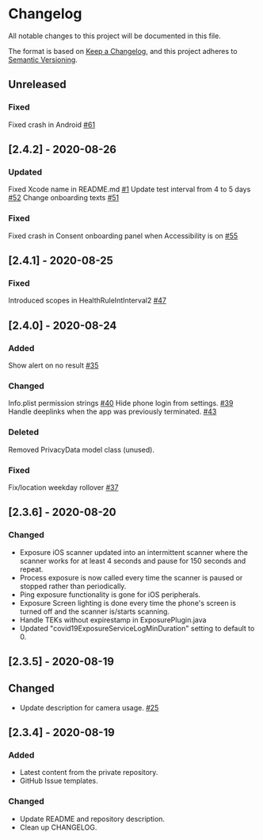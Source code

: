 # Changelog
All notable changes to this project will be documented in this file.

The format is based on [Keep a Changelog](https://keepachangelog.com/en/1.0.0/),
and this project adheres to [Semantic Versioning](https://semver.org/spec/v2.0.0.html).

## Unreleased
### Fixed
Fixed crash in Android [#61](https://github.com/rokwire/safer-illinois-app/issues/61)

## [2.4.2] - 2020-08-26
### Updated
Fixed Xcode name in README.md [#1](https://github.com/rokwire/safer-illinois-app/issues/1)
Update test interval from 4 to 5 days [#52](https://github.com/rokwire/safer-illinois-app/issues/52)
Change onboarding texts [#51](https://github.com/rokwire/safer-illinois-app/issues/51)

### Fixed
Fixed crash in Consent onboarding panel when Accessibility is on [#55](https://github.com/rokwire/safer-illinois-app/issues/55)

## [2.4.1] - 2020-08-25
### Fixed
Introduced scopes in HealthRuleIntInterval2 [#47](https://github.com/rokwire/safer-illinois-app/issues/47)

## [2.4.0] - 2020-08-24
### Added
Show alert on no result [#35](https://github.com/rokwire/safer-illinois-app/issues/35)

### Changed
Info.plist permission strings [#40](https://github.com/rokwire/safer-illinois-app/issues/40)
Hide phone login from settings. [#39](https://github.com/rokwire/safer-illinois-app/issues/39)
Handle deeplinks when the app was previously terminated. [#43](https://github.com/rokwire/safer-illinois-app/issues/42)

### Deleted
Removed PrivacyData model class (unused).

### Fixed
Fix/location weekday rollover [#37](https://github.com/rokwire/safer-illinois-app/issues/37)

## [2.3.6] - 2020-08-20
### Changed
- Exposure iOS scanner updated into an intermittent scanner where the scanner works for at least 4 seconds and pause for 150 seconds and repeat.
- Process exposure is now called every time the scanner is paused or stopped rather than periodically.
- Ping exposure functionality is gone for iOS peripherals.
- Exposure Screen lighting is done every time the phone's screen is turned off and the scanner is/starts scanning. 
- Handle TEKs without expirestamp in ExposurePlugin.java
- Updated "covid19ExposureServiceLogMinDuration" setting to default to 0.

## [2.3.5] - 2020-08-19
## Changed
- Update description for camera usage. [#25](https://github.com/rokwire/safer-illinois-app/issues/25)

## [2.3.4] - 2020-08-19
### Added
- Latest content from the private repository.
- GitHub Issue templates.

### Changed
- Update README and repository description.
- Clean up CHANGELOG.
